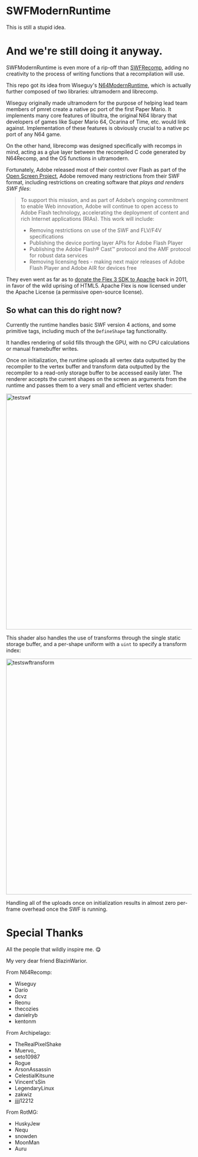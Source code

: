 # SWFModernRuntime

This is still a stupid idea.

# And we're still doing it anyway.

SWFModernRuntime is even more of a rip-off than [SWFRecomp](https://github.com/SWFRecomp/SWFRecomp), adding no creativity to the process of writing functions that a recompilation will use.

This repo got its idea from Wiseguy's [N64ModernRuntime](https://github.com/N64Recomp/N64ModernRuntime), which is actually further composed of two libraries: ultramodern and librecomp.

Wiseguy originally made ultramodern for the purpose of helping lead team members of pmret create a native pc port of the first Paper Mario. It implements many core features of libultra, the original N64 library that developers of games like Super Mario 64, Ocarina of Time, etc. would link against. Implementation of these features is obviously crucial to a native pc port of any N64 game.

On the other hand, librecomp was designed specifically with recomps in mind, acting as a glue layer between the recompiled C code generated by N64Recomp, and the OS functions in ultramodern.

Fortunately, Adobe released most of their control over Flash as part of the [Open Screen Project](https://web.archive.org/web/20080506095459/http://www.adobe.com/aboutadobe/pressroom/pressreleases/200804/050108AdobeOSP.html), Adobe removed many restrictions from their SWF format, including restrictions on creating software that _plays and renders SWF files_:

> To support this mission, and as part of Adobe’s ongoing commitment to enable Web innovation, Adobe will continue to open access to Adobe Flash technology, accelerating the deployment of content and rich Internet applications (RIAs). This work will include:
> 
> - Removing restrictions on use of the SWF and FLV/F4V specifications
> - Publishing the device porting layer APIs for Adobe Flash Player
> - Publishing the Adobe Flash® Cast™ protocol and the AMF protocol for robust data services
> - Removing licensing fees - making next major releases of Adobe Flash Player and Adobe AIR for devices free

They even went as far as to [donate the Flex 3 SDK to Apache](https://www.pcworld.com/article/478324/adobe_donates_flex_to_apache-2.html) back in 2011, in favor of the wild uprising of HTML5. Apache Flex is now licensed under the Apache License (a permissive open-source license).

## So what can this do right now?

Currently the runtime handles basic SWF version 4 actions, and some primitive
tags, including much of the `DefineShape` tag functionality.

It handles rendering of solid fills through the GPU, with no CPU calculations
or manual framebuffer writes.

Once on initialization, the runtime uploads all vertex data outputted by the
recompiler to the vertex buffer and transform data outputted by the recompiler
to a read-only storage buffer to be accessed easily later. The renderer accepts
the current shapes on the screen as arguments from the runtime and passes them
to a very small and efficient vertex shader:

<img width="801" height="639" alt="testswf" src="https://github.com/user-attachments/assets/82f36718-c718-46b1-a563-dfb11853ab7e" />

This shader also handles the use of transforms through the single static
storage buffer, and a per-shape uniform with a `uint` to specify a transform
index:

<img width="801" height="639" alt="testswftransform" src="https://github.com/user-attachments/assets/c90e46b0-3319-4d64-8deb-eb52762a5e17" />

Handling all of the uploads once on initialization results in almost zero
per-frame overhead once the SWF is running.

# Special Thanks

All the people that wildly inspire me. 😋

My very dear friend BlazinWarior.

From N64Recomp:

- Wiseguy
- Darío
- dcvz
- Reonu
- thecozies
- danielryb
- kentonm

From Archipelago:

- TheRealPixelShake
- Muervo_
- seto10987
- Rogue
- ArsonAssassin
- CelestialKitsune
- Vincent'sSin
- LegendaryLinux
- zakwiz
- jjjj12212

From RotMG:

- HuskyJew
- Nequ
- snowden
- MoonMan
- Auru
